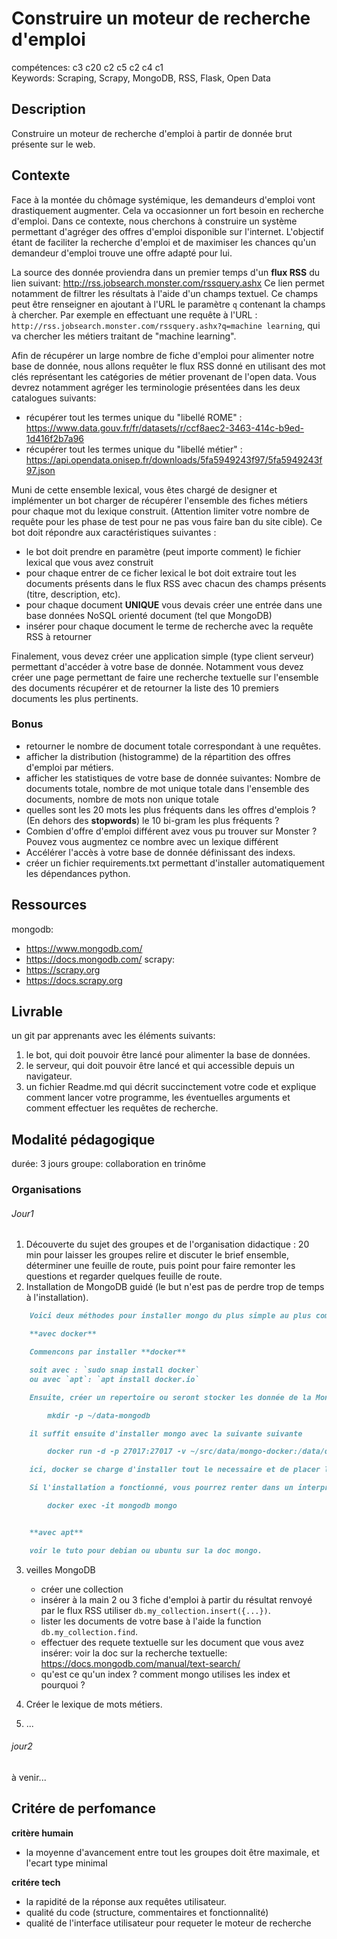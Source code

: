 # Construire un moteur de recherche d'emploi 

compétences: c3 c20 c2 c5 c2 c4 c1  
Keywords: Scraping, Scrapy, MongoDB, RSS, Flask, Open Data  


## Description

Construire un moteur de recherche d'emploi à partir de donnée brut présente sur le web.

## Contexte

Face à la montée du chômage systémique, les demandeurs d'emploi vont drastiquement augmenter. Cela va occasionner un fort besoin en recherche d'emploi.
Dans ce contexte, nous cherchons à construire un système permettant d'agréger des offres d'emploi disponible sur l'internet. 
L'objectif étant de faciliter la recherche d'emploi et de maximiser les chances qu'un demandeur d'emploi trouve une offre adapté pour lui.

La source des donnée proviendra dans un premier temps d'un **flux RSS** du lien suivant: http://rss.jobsearch.monster.com/rssquery.ashx
Ce lien permet notamment de filtrer les résultats à l'aide d'un champs textuel. Ce champs peut être renseigner en ajoutant à l'URL le paramètre `q` contenant la champs à chercher.
Par exemple en effectuant une requête à l'URL : `http://rss.jobsearch.monster.com/rssquery.ashx?q=machine learning`, qui va chercher les métiers traitant de "machine learning".

Afin de récupérer un large nombre de fiche d'emploi pour alimenter notre base de donnée, nous allons requêter le flux RSS donné en utilisant des mot clés représentant les catégories de métier provenant de l'open data. Vous devrez notamment agréger les terminologie présentées dans les deux catalogues suivants:
* récupérer tout les termes unique du "libellé ROME" : https://www.data.gouv.fr/fr/datasets/r/ccf8aec2-3463-414c-b9ed-1d416f2b7a96
* récupérer tout les termes unique du "libellé métier" : https://api.opendata.onisep.fr/downloads/5fa5949243f97/5fa5949243f97.json 

Muni de cette ensemble lexical, vous êtes chargé de designer et implémenter un bot charger de récupérer l'ensemble des fiches métiers pour chaque mot du lexique construit. (Attention limiter votre nombre de requête pour les phase de test pour ne pas vous faire ban du site cible). Ce bot doit répondre aux caractéristiques suivantes : 
* le bot doit prendre en paramètre (peut importe comment) le fichier lexical que vous avez construit
* pour chaque entrer de ce ficher lexical le bot doit extraire tout les documents présents dans le flux RSS avec chacun des champs présents (titre, description, etc).
* pour chaque document **UNIQUE** vous devais créer une entrée dans une base données NoSQL orienté document (tel que MongoDB)
* insérer pour chaque document le terme de recherche avec la requête RSS à retourner

Finalement, vous devez créer une application simple (type client serveur) permettant d'accéder à votre base de donnée. Notamment vous devez créer une page permettant de faire une recherche textuelle sur l'ensemble des documents récupérer et de retourner la liste des 10 premiers documents les plus pertinents.

### Bonus

* retourner le nombre de document totale correspondant à une requêtes.
* afficher la distribution (histogramme) de la répartition des offres d'emploi par métiers.
* afficher les statistiques de votre base de donnée suivantes: Nombre de documents totale, nombre de mot unique totale dans l'ensemble des documents, nombre de mots non unique totale
* quelles sont les 20 mots les plus fréquents dans les offres d'emplois ? (En dehors des **stopwords**) le 10 bi-gram les plus fréquents ?
* Combien d'offre d'emploi différent avez vous pu trouver sur Monster ? Pouvez vous augmentez ce nombre avec un lexique différent
* Accélérer l'accès à votre base de donnée définissant des indexs.
* créer un fichier requirements.txt permettant d'installer automatiquement les dépendances python.



## Ressources

mongodb: 
* https://www.mongodb.com/
* https://docs.mongodb.com/
scrapy:
* https://scrapy.org
* https://docs.scrapy.org



## Livrable

un git par apprenants avec les éléments suivants:
1. le bot, qui doit pouvoir être lancé pour alimenter la base de données.
2. le serveur, qui doit pouvoir être lancé et qui accessible depuis un navigateur.
3. un fichier Readme.md qui décrit succinctement votre code et explique comment lancer votre programme, les éventuelles arguments et comment effectuer les requêtes de recherche.

## Modalité pédagogique

durée: 3 jours
groupe: collaboration en trinôme

### Organisations

###### Jour1

1. Découverte du sujet des groupes et de l'organisation didactique : 20 min pour laisser les groupes relire et discuter le brief ensemble, déterminer une feuille de route, puis point pour faire remonter les questions et regarder quelques feuille de route.
2. Installation de MongoDB guidé (le but n'est pas de perdre trop de temps à l'installation).

```markdown
    Voici deux méthodes pour installer mongo du plus simple au plus complexe (à utiliser en fonction de votre préférence ou en cas d'echec d'une méthode)

    **avec docker**

    Commencons par installer **docker**

    soit avec : `sudo snap install docker`
    ou avec `apt`: `apt install docker.io`

    Ensuite, créer un repertoire ou seront stocker les donnée de la MongoDB, par exemple

        mkdir -p ~/data-mongodb

    il suffit ensuite d'installer mongo avec la suivante suivante

        docker run -d -p 27017:27017 -v ~/src/data/mongo-docker:/data/db --name mongodb mongo:4.2 

    ici, docker se charge d'installer tout le necessaire et de placer le tout dans un conteneur isolé.

    Si l'installation a fonctionné, vous pourrez renter dans un interpreteur mongodb avec la commande suivante:

        docker exec -it mongodb mongo


    **avec apt**

    voir le tuto pour debian ou ubuntu sur la doc mongo.
```


3. veilles MongoDB
    * créer une collection
    * insérer à la main 2 ou 3 fiche d'emploi à partir du résultat renvoyé par le flux RSS utiliser `db.my_collection.insert({...})`. 
    * lister les documents de votre base à l'aide la function `db.my_collection.find`.
    * effectuer des requete textuelle sur les document que vous avez insérer: voir la doc sur la recherche textuelle: https://docs.mongodb.com/manual/text-search/ 
    * qu'est ce qu'un index ? comment mongo utilises les index et pourquoi ?


4. Créer le lexique de mots métiers.

5. ...

###### jour2

à venir...

## Critére de perfomance

**critère humain**
* la moyenne d'avancement entre tout les groupes doit être maximale, et l'ecart type minimal


**critére tech**
* la rapidité de la réponse aux requêtes utilisateur. 
* qualité du code (structure, commentaires et fonctionnalité)
* qualité de l'interface utilisateur pour requeter le moteur de recherche

